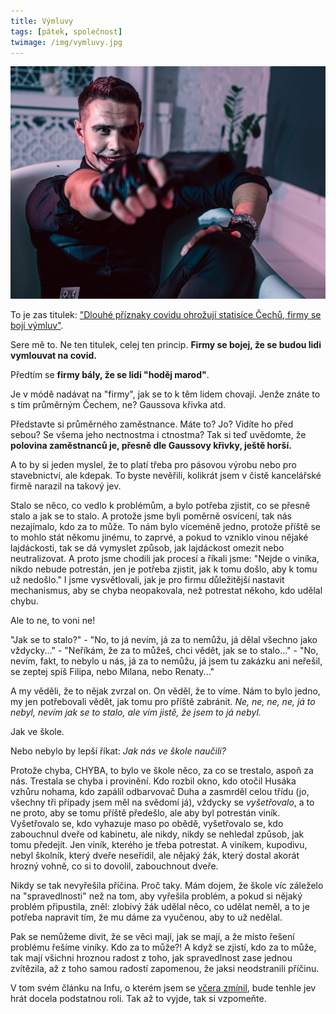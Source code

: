 ```yaml
---
title: Výmluvy
tags: [pátek, společnost]
twimage: /img/vymluvy.jpg
---
```


![cover](/img/vymluvy.jpg)

To je zas titulek: ["Dlouhé příznaky covidu ohrožují statisíce Čechů, firmy se bojí výmluv"](https://www.seznamzpravy.cz/clanek/dlouhe-priznaky-covidu-ohrozuji-statisice-cechu-firmy-se-boji-vymluv-147457).

Sere mě to. Ne ten titulek, celej ten princip. **Firmy se bojej, že se budou lidi vymlouvat na covid.**

Předtím se **firmy bály, že se lidi "hoděj marod"**.

Je v módě nadávat na "firmy", jak se to k těm lidem chovají. Jenže znáte to s tím průměrným Čechem, ne? Gaussova křivka atd.

Představte si průměrného zaměstnance. Máte to? Jo? Vidíte ho před sebou? Se všema jeho nectnostma i ctnostma? Tak si teď uvědomte, že **polovina zaměstnanců je, přesně dle Gaussovy křivky, ještě horší.**

A to by si jeden myslel, že to platí třeba pro pásovou výrobu nebo pro stavebnictví, ale kdepak. To byste nevěřili, kolikrát jsem v čistě kancelářské firmě narazil na takový jev.

Stalo se něco, co vedlo k problémům, a bylo potřeba zjistit, co se přesně stalo a jak se to stalo. A protože jsme byli poměrně osvícení, tak nás nezajímalo, kdo za to může. To nám bylo víceméně jedno, protože příště se to mohlo stát někomu jinému, to zaprvé, a pokud to vzniklo vinou nějaké lajdáckosti, tak se dá vymyslet způsob, jak lajdáckost omezit nebo neutralizovat. A proto jsme chodili jak procesí a říkali jsme: "Nejde o viníka, nikdo nebude potrestán, jen je potřeba zjistit, jak k tomu došlo, aby k tomu už nedošlo." I jsme vysvětlovali, jak je pro firmu důležitější nastavit mechanismus, aby se chyba neopakovala, než potrestat někoho, kdo udělal chybu.

Ale to ne, to voni ne!

"Jak se to stalo?" - "No, to já nevím, já za to nemůžu, já dělal všechno jako vždycky..." - "Neříkám, že za to můžeš, chci vědět, jak se to stalo..." - "No, nevím, fakt, to nebylo u nás, já za to nemůžu, já jsem tu zakázku ani neřešil, se zeptej spíš Filipa, nebo Milana, nebo Renaty..."

A my věděli, že to nějak zvrzal on. On věděl, že to víme. Nám to bylo jedno, my jen potřebovali vědět, jak tomu pro příště zabránit. _Ne, ne, ne, ne, já to nebyl, nevím jak se to stalo, ale vím jistě, že jsem to já nebyl._

Jak ve škole. 

Nebo nebylo by lepší říkat: _Jak nás ve škole naučili?_

Protože chyba, CHYBA, to bylo ve škole něco, za co se trestalo, aspoň za nás. Trestala se chyba i provinění. Kdo rozbil okno, kdo otočil Husáka vzhůru nohama, kdo zapálil odbarvovač Duha a zasmrděl celou třídu (jo, všechny tři případy jsem měl na svědomí já), vždycky se _vyšetřovalo_, a to ne proto, aby se tomu příště předešlo, ale aby byl potrestán viník. Vyšetřovalo se, kdo vyhazuje maso po obědě, vyšetřovalo se, kdo zabouchnul dveře od kabinetu, ale nikdy, nikdy se nehledal způsob, jak tomu předejít. Jen viník, kterého je třeba potrestat. A viníkem, kupodivu, nebyl školník, který dveře neseřídil, ale nějaký žák, který dostal akorát hrozný vohně, co si to dovolil, zabouchnout dveře.

Nikdy se tak nevyřešila příčina. Proč taky. Mám dojem, že škole víc záleželo na "spravedlnosti" než na tom, aby vyřešila problém, a pokud si nějaký problém připustila, zněl: zlobivý žák udělal něco, co udělat neměl, a to je potřeba napravit tím, že mu dáme za vyučenou, aby to už nedělal.

Pak se nemůžeme divit, že se věci mají, jak se mají, a že místo řešení problému řešíme viníky. Kdo za to může?! A když se zjistí, kdo za to může, tak mají všichni hroznou radost z toho, jak spravedlnost zase jednou zvítězila, až z toho samou radostí zapomenou, že jaksi neodstranili příčinu.

V tom svém článku na Infu, o kterém jsem se [včera zmínil](https://den1.cz/2021/03/18/toz-tak.html), bude tenhle jev hrát docela podstatnou roli. Tak až to vyjde, tak si vzpomeňte.